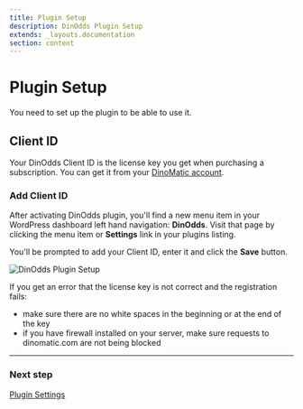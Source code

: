 ```yaml
---
title: Plugin Setup
description: DinOdds Plugin Setup
extends: _layouts.documentation
section: content
---
```


# Plugin Setup

You need to set up the plugin to be able to use it.

## Client ID

Your DinOdds Client ID is the license key you get when purchasing a subscription. You can get it from your [DinoMatic account](https://dinomatic.com/account).

### Add Client ID

After activating DinOdds plugin, you'll find a new menu item in your WordPress dashboard left hand navigation: **DinOdds**. Visit that page by clicking the menu item or **Settings** link in your plugins listing.

You'll be prompted to add your Client ID, enter it and click the **Save** button.

![DinOdds Plugin Setup](https://media.dinomatic.com/images/docs/dinodds/plugin-setup.jpg)

If you get an error that the license key is not correct and the registration fails:

- make sure there are no white spaces in the beginning or at the end of the key
- if you have firewall installed on your server, make sure requests to dinomatic.com are not being blocked

---

### Next step

[Plugin Settings](/docs/dinodds/plugin-settings/)
